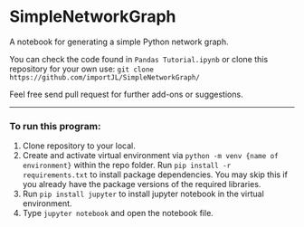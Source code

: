 # SimpleNetworkGraph
A notebook for generating a simple Python network graph.

You can check the code found in `Pandas Tutorial.ipynb` or clone this repository for your own use: `git clone https://github.com/importJL/SimpleNetworkGraph/`

Feel free send pull request for further add-ons or suggestions.

----
### To run this program:

1. Clone repository to your local.
2. Create and activate virtual environment via `python -m venv {name of environment}` within the repo folder.  Run `pip install -r requirements.txt` to install package dependencies.  You may skip this if you already have the package versions of the required libraries.
3. Run `pip install jupyter` to install jupyter notebook in the virtual environment.
4. Type `jupyter notebook` and open the notebook file.
